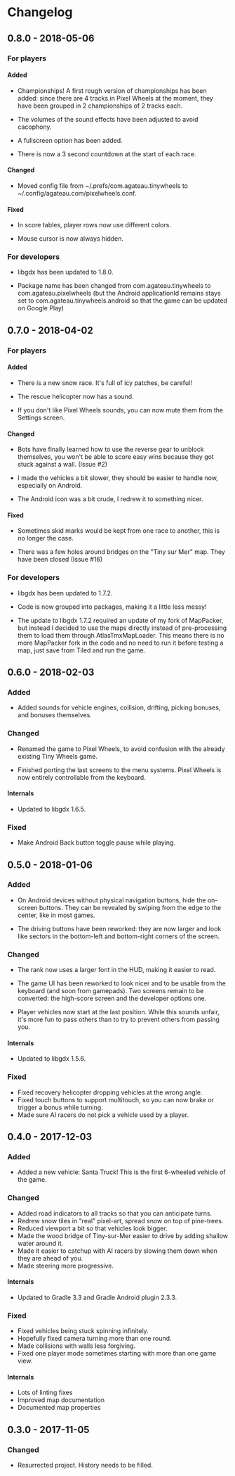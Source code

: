 # Changelog

## 0.8.0 - 2018-05-06

### For players

#### Added

- Championships! A first rough version of championships has been added: since
  there are 4 tracks in Pixel Wheels at the moment, they have been grouped in 2
  championships of 2 tracks each.

- The volumes of the sound effects have been adjusted to avoid cacophony.

- A fullscreen option has been added.

- There is now a 3 second countdown at the start of each race.

#### Changed

- Moved config file from ~/.prefs/com.agateau.tinywheels to
  ~/.config/agateau.com/pixelwheels.conf.

#### Fixed

- In score tables, player rows now use different colors.

- Mouse cursor is now always hidden.

### For developers

- libgdx has been updated to 1.8.0.

- Package name has been changed from com.agateau.tinywheels to
  com.agateau.pixelwheels (but the Android applicationId remains stays set to
  com.agateau.tinywheels.android so that the game can be updated on Google Play)

## 0.7.0 - 2018-04-02

### For players

#### Added

- There is a new snow race. It's full of icy patches, be careful!

- The rescue helicopter now has a sound.

- If you don't like Pixel Wheels sounds, you can now mute them from the
  Settings screen.

#### Changed

- Bots have finally learned how to use the reverse gear to unblock themselves,
  you won't be able to score easy wins because they got stuck against a wall.
  (Issue #2)

- I made the vehicles a bit slower, they should be easier to handle now,
  especially on Android.

- The Android icon was a bit crude, I redrew it to something nicer.

#### Fixed

- Sometimes skid marks would be kept from one race to another, this is no
  longer the case.

- There was a few holes around bridges on the "Tiny sur Mer" map. They have
  been closed (Issue #16)

### For developers

- libgdx has been updated to 1.7.2.

- Code is now grouped into packages, making it a little less messy!

- The update to libgdx 1.7.2 required an update of my fork of MapPacker, but
  instead I decided to use the maps directly instead of pre-processing them to
  load them through AtlasTmxMapLoader. This means there is no more MapPacker
  fork in the code and no need to run it before testing a map, just save from
  Tiled and run the game.

## 0.6.0 - 2018-02-03

### Added
- Added sounds for vehicle engines, collision, drifting, picking bonuses, and
  bonuses themselves.

### Changed
- Renamed the game to Pixel Wheels, to avoid confusion with the already
  existing Tiny Wheels game.

- Finished porting the last screens to the menu systems. Pixel Wheels is now
  entirely controllable from the keyboard.

#### Internals
- Updated to libgdx 1.6.5.

### Fixed
- Make Android Back button toggle pause while playing.

## 0.5.0 - 2018-01-06

### Added
- On Android devices without physical navigation buttons, hide the on-screen
  buttons. They can be revealed by swiping from the edge to the center, like in
  most games.

- The driving buttons have been reworked: they are now larger and look like
  sectors in the bottom-left and bottom-right corners of the screen.

### Changed
- The rank now uses a larger font in the HUD, making it easier to read.

- The game UI has been reworked to look nicer and to be usable from the
  keyboard (and soon from gamepads). Two screens remain to be converted: the
  high-score screen and the developer options one.

- Player vehicles now start at the last position. While this sounds unfair,
  it's more fun to pass others than to try to prevent others from passing you.

#### Internals
- Updated to libgdx 1.5.6.

### Fixed

- Fixed recovery helicopter dropping vehicles at the wrong angle.
- Fixed touch buttons to support multitouch, so you can now brake or trigger a
  bonus while turning.
- Made sure AI racers do not pick a vehicle used by a player.

## 0.4.0 - 2017-12-03
### Added
- Added a new vehicle: Santa Truck! This is the first 6-wheeled vehicle of the game.

### Changed
- Added road indicators to all tracks so that you can anticipate turns.
- Redrew snow tiles in "real" pixel-art, spread snow on top of pine-trees.
- Reduced viewport a bit so that vehicles look bigger.
- Made the wood bridge of Tiny-sur-Mer easier to drive by adding shallow water
  around it.
- Made it easier to catchup with AI racers by slowing them down when they are
  ahead of you.
- Made steering more progressive.

#### Internals
- Updated to Gradle 3.3 and Gradle Android plugin 2.3.3.

### Fixed
- Fixed vehicles being stuck spinning infinitely.
- Hopefully fixed camera turning more than one round.
- Made collisions with walls less forgiving.
- Fixed one player mode sometimes starting with more than one game view.

#### Internals
- Lots of linting fixes
- Improved map documentation
- Documented map properties

## 0.3.0 - 2017-11-05
### Changed
- Resurrected project. History needs to be filled.
